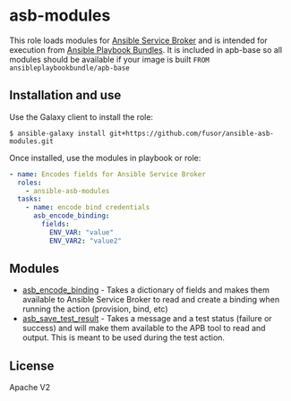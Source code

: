 asb-modules
=========

This role loads modules for [Ansible Service Broker](https://github.com/openshift/ansible-service-broker) and is intended for execution from [Ansible Playbook Bundles](https://github.com/ansibleplaybookbundle/ansible-playbook-bundle).  It is included in apb-base so all modules should be available if your image is built `FROM ansibleplaybookbundle/apb-base`


Installation and use
----------------

Use the Galaxy client to install the role:

```
$ ansible-galaxy install git+https://github.com/fusor/ansible-asb-modules.git
```

Once installed, use the modules in playbook or role:
```yaml
- name: Encodes fields for Ansible Service Broker
  roles:
    - ansible-asb-modules
  tasks:
    - name: encode bind credentials
      asb_encode_binding:
        fields:
          ENV_VAR: "value"
          ENV_VAR2: "value2"
```

Modules
-------
- [asb_encode_binding](library/asb_encode_binding.py) - Takes a dictionary of fields and makes them available to Ansible Service Broker to read and create a binding when running the action (provision, bind, etc)
- [asb_save_test_result](library/asb_save_test_result.py) - Takes a message and a test status (failure or success) and will make them available to the APB tool to read and output. This is meant to be used during the test action.

License
-------

Apache V2
